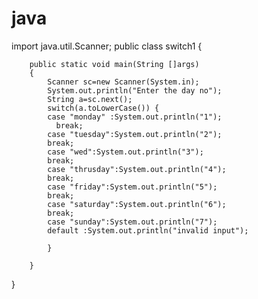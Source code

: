 # java
import java.util.Scanner;
public class switch1 {


		public static void main(String []args)
		{
			Scanner sc=new Scanner(System.in);
			System.out.println("Enter the day no");
			String a=sc.next();
			switch(a.toLowerCase()) {
			case "monday" :System.out.println("1");
	          break;
			case "tuesday":System.out.println("2");
	        break;
			case "wed":System.out.println("3");
	        break;
			case "thrusday":System.out.println("4");
	        break;
			case "friday":System.out.println("5");
	        break;
			case "saturday":System.out.println("6");
	        break;
			case "sunday":System.out.println("7");
	        default :System.out.println("invalid input");

			}
					
		}
}

